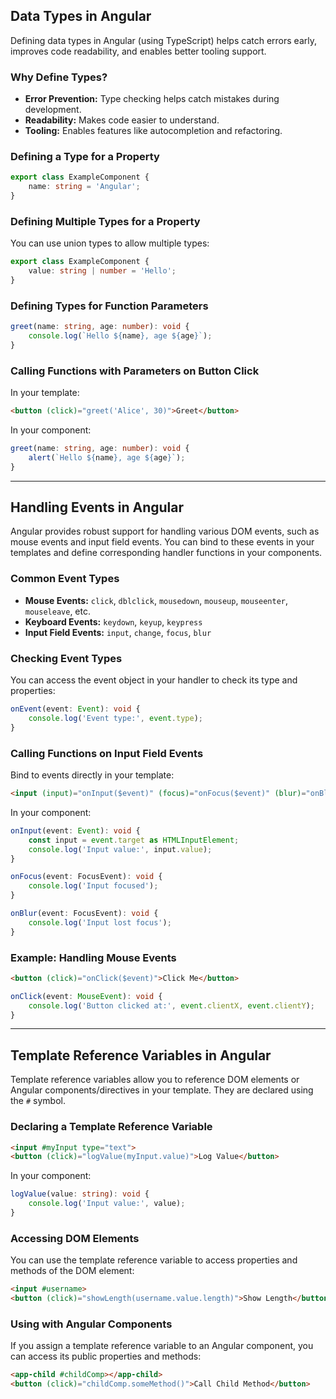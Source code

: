 ## Data Types in Angular

Defining data types in Angular (using TypeScript) helps catch errors early, improves code readability, and enables better tooling support.

### Why Define Types?

- **Error Prevention:** Type checking helps catch mistakes during development.
- **Readability:** Makes code easier to understand.
- **Tooling:** Enables features like autocompletion and refactoring.

### Defining a Type for a Property

```typescript
export class ExampleComponent {
    name: string = 'Angular';
}
```

### Defining Multiple Types for a Property

You can use union types to allow multiple types:

```typescript
export class ExampleComponent {
    value: string | number = 'Hello';
}
```

### Defining Types for Function Parameters

```typescript
greet(name: string, age: number): void {
    console.log(`Hello ${name}, age ${age}`);
}
```

### Calling Functions with Parameters on Button Click

In your template:

```html
<button (click)="greet('Alice', 30)">Greet</button>
```

In your component:

```typescript
greet(name: string, age: number): void {
    alert(`Hello ${name}, age ${age}`);
}
```



---
## Handling Events in Angular

Angular provides robust support for handling various DOM events, such as mouse events and input field events. You can bind to these events in your templates and define corresponding handler functions in your components.

### Common Event Types

- **Mouse Events:** `click`, `dblclick`, `mousedown`, `mouseup`, `mouseenter`, `mouseleave`, etc.
- **Keyboard Events:** `keydown`, `keyup`, `keypress`
- **Input Field Events:** `input`, `change`, `focus`, `blur`

### Checking Event Types

You can access the event object in your handler to check its type and properties:

```typescript
onEvent(event: Event): void {
    console.log('Event type:', event.type);
}
```

### Calling Functions on Input Field Events

Bind to events directly in your template:

```html
<input (input)="onInput($event)" (focus)="onFocus($event)" (blur)="onBlur($event)">
```

In your component:

```typescript
onInput(event: Event): void {
    const input = event.target as HTMLInputElement;
    console.log('Input value:', input.value);
}

onFocus(event: FocusEvent): void {
    console.log('Input focused');
}

onBlur(event: FocusEvent): void {
    console.log('Input lost focus');
}
```

### Example: Handling Mouse Events

```html
<button (click)="onClick($event)">Click Me</button>
```

```typescript
onClick(event: MouseEvent): void {
    console.log('Button clicked at:', event.clientX, event.clientY);
}
```
---
## Template Reference Variables in Angular

Template reference variables allow you to reference DOM elements or Angular components/directives in your template. They are declared using the `#` symbol.

### Declaring a Template Reference Variable

```html
<input #myInput type="text">
<button (click)="logValue(myInput.value)">Log Value</button>
```

In your component:

```typescript
logValue(value: string): void {
    console.log('Input value:', value);
}
```

### Accessing DOM Elements

You can use the template reference variable to access properties and methods of the DOM element:

```html
<input #username>
<button (click)="showLength(username.value.length)">Show Length</button>
```

### Using with Angular Components

If you assign a template reference variable to an Angular component, you can access its public properties and methods:

```html
<app-child #childComp></app-child>
<button (click)="childComp.someMethod()">Call Child Method</button>
```
